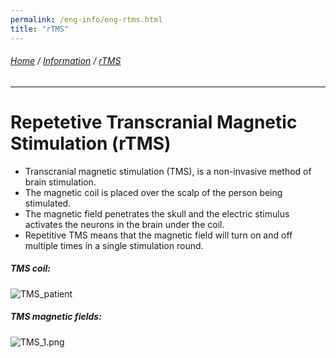 ```yaml
---
permalink: /eng-info/eng-rtms.html
title: "rTMS"
---
```

###### [Home](https://uitpsypro.github.io/1/) / [Information](https://uitpsypro.github.io/1/eng-info) / [rTMS](https://uitpsypro.github.io/1/eng-info/eng-rtms)
---
# Repetetive Transcranial Magnetic Stimulation (rTMS)
* Transcranial magnetic stimulation (TMS), is a non-invasive method of brain stimulation. 
* The magnetic coil is placed over the scalp of the person being stimulated. 
* The magnetic field penetrates the skull and the electric stimulus activates the neurons in the brain under the coil.
* Repetitive TMS means that the magnetic field will turn on and off multiple times in a single stimulation round.


##### TMS coil: 

![TMS_patient](/1/pictures/TMS_patient.jpg)


##### TMS magnetic fields:

![TMS_1.png](/1/pictures/TMS_1.png) 

